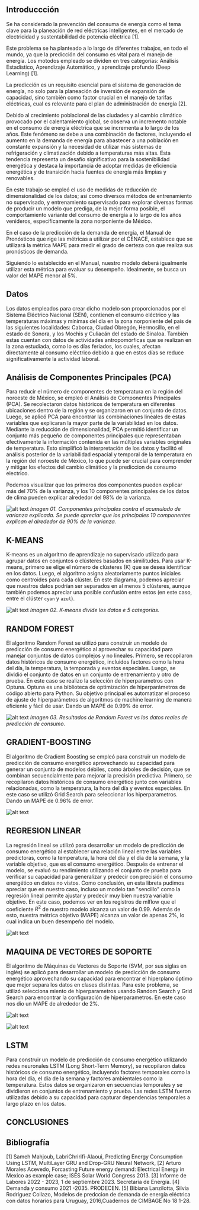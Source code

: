 ## Introduccción

Se ha considerado la prevención del consuma de energía como el tema clave para la planeación de red eléctricas inteligentes, en el mercado de electricidad y sustentabilidad de potencia eléctrica [1].  

Este problema se ha planteado a lo largo de diferentes trabajos, en todo el mundo, ya que la predicción del consumo es vital para el manejo de energía. Los motodos empleado se dividen en tres categorías: Análisis Estadístico, Aprendizaje Automático, y aprendizaje profundo (Deep Learning) [1].

La predicción es un requisito esencial para el sistema de generación de energía, no solo para la planeación de inversión de expansión de capacidad, sino también como factor crucial en el manejo de tarifas eléctricas, cual es relevante para el plan de administración de energía [2].

Debido al crecimiento poblacional de las ciudades y al cambio climático provocado por el calentamiento global, se observa un incremento notable en el consumo de energía eléctrica que se incrementa a lo largo de los años. Este fenómeno se debe a una combinación de factores, incluyendo el aumento en la demanda de energía para abastecer a una población en constante expansión y la necesidad de utilizar más sistemas de refrigeración y climatización debido a temperaturas más altas. Esta tendencia representa un desafío significativo para la sostenibilidad energética y destaca la importancia de adoptar medidas de eficiencia energética y de transición hacia fuentes de energía más limpias y renovables.

En este trabajo se empleó el uso de medidas de reducción de dimensionalidad de los datos; así como diversos métodos de entrenamiento no supervisado, y entrenamiento supervisado para explorar diversas formas de producir un modelo que prediga, de la mejor forma posible, el comportamiento variante del consumo de energía a lo largo de los años venideros, específicamente la zona norponiente de México. 

En el caso de la predicción de la demanda de energía, el Manual de Pronósticos que rige las métricas a utilizar por el CENACE, establece que se utilizará la métrica MAPE para medir el grado de certeza con que realiza sus pronósticos de demanda.

Siguiendo lo establecido en el Manual, nuestro modelo deberá igualmente utilizar esta métrica para evaluar su desempeño. Idealmente, se busca un valor del MAPE menor al 5%.

## Datos
Los datos empleados para crear dicho modelo son proporcionados por el Sistema Eléctrico Nacional (SEN), contienen el consumo eléctrico y las temperaturas máximas y mínimas del día en la zona norponiente del país de las siguientes localidades: Caborca, Ciudad Obregón, Hermosillo, en el estado de Sonora, y los Mochis y Culiacán del estado de Sinaloa. También estas cuentan con datos de actividades antropomórficas que se realizan en la zona estudiada, como lo es días feriados, los cuales, afectan directamente al consumo eléctrico debido a que en estos días se reduce significativamente la actividad laboral.

## Análisis de Componentes Principales (PCA)
Para reducir el número de componentes de temperatura en la región del noroeste de México, se empleó el Análisis de Componentes Principales (PCA). Se recolectaron datos históricos de temperatura en diferentes ubicaciones dentro de la región y se organizaron en un conjunto de datos. Luego, se aplicó PCA para encontrar las combinaciones lineales de estas variables que explicaran la mayor parte de la variabilidad en los datos. Mediante la reducción de dimensionalidad, PCA permitió identificar un conjunto más pequeño de componentes principales que representaban efectivamente la información contenida en las múltiples variables originales de temperatura. Esto simplificó la interpretación de los datos y facilitó el análisis posterior de la variabilidad espacial y temporal de la temperatura en la región del noroeste de México, lo que puede ser crucial para comprender y mitigar los efectos del cambio climático y la prediccion de consumo electrico.

Podemos visualizar que los primeros dos componentes pueden explicar más del 70% de la varianza, y los 10 componentes principales de los datos de clima pueden explicar alrededor del 98% de la varianza.

![alt text](reports\reporte_resultados\PCA.png "Title")
*Imagen 01. Componentes principales contra el acumulado de varianza explicada. Se puede apreciar que los principales 10 componentes explican el alrededor de 90% de la varianza.*


## K-MEANS
K-means es un algoritmo de aprendizaje no supervisado utilizado para agrupar datos en conjuntos o clústeres basados en similitudes. Para usar K-means, primero se elige el número de clústeres (K) que se desea identificar en los datos. Luego, el algoritmo asigna aleatoriamente puntos iniciales como centroides para cada clúster.
En este diagrama, podemos apreciar que nuestros datos podrían ser separados en al menos 5 clústeres, aunque también podemos apreciar una posible confusión entre estos (en este caso, entre el clúster `cyan` y `azul`).

![alt text](reports\reporte_resultados\clustering_datos.png "Title")
*Imagen 02. K-means divide los datos e 5 categorías.*

## RANDOM FOREST
El algoritmo Random Forest se utilizó para construir un modelo de predicción de consumo energético al aprovechar su capacidad para manejar conjuntos de datos complejos y no lineales. Primero, se recopilaron datos históricos de consumo energético, incluidos factores como la hora del día, la temperatura, la temporada y eventos especiales. Luego, se dividió el conjunto de datos en un conjunto de entrenamiento y otro de prueba.
En este caso se realizo la selección de hiperparametros con Optuna. Optuna es una biblioteca de optimización de hiperparámetros de código abierto para Python. Su objetivo principal es automatizar el proceso de ajuste de hiperparámetros de algoritmos de machine learning de manera eficiente y fácil de usar. Dando un MAPE de 0.99% de error.

![alt text](reports\reporte_resultados\output_random_forest.png "Title")
*Imagen 03. Resultados de Random Forest vs los datos reales de predicción de consumo.*

## GRADIENT-BOOSTING
El algoritmo de Gradient Boosting se empleó para construir un modelo de predicción de consumo energético aprovechando su capacidad para generar un conjunto de modelos débiles, como árboles de decisión, que se combinan secuencialmente para mejorar la precisión predictiva. Primero, se recopilaron datos históricos de consumo energético junto con variables relacionadas, como la temperatura, la hora del día y eventos especiales.
En este caso se utilizó Grid Search para seleccionar los hiperparametros. Dando un MAPE de 0.96% de error.

![alt text](reports\reporte_resultados\output_gradient_boosting.png "Title")

## REGRESION LINEAR
La regresión lineal se utilizó para desarrollar un modelo de predicción de consumo energético al establecer una relación lineal entre las variables predictoras, como la temperatura, la hora del día y el día de la semana, y la variable objetivo, que es el consumo energético.
Después de entrenar el modelo, se evaluó su rendimiento utilizando el conjunto de prueba para verificar su capacidad para generalizar y predecir con precisión el consumo energético en datos no vistos.
Como conclusión, en esta libreta pudimos apreciar que en nuestro caso, incluso un modelo tan "sencillo" como la regresión lineal permite ajustar y predecir muy bien nuestra variable objetivo. En este caso, podemos ver en los registros de mlflow que el coeficiente $R^2$ de nuestro modelo alcanza un valor de $0.99$. Además de esto, nuestra métrica objetivo (MAPE) alcanza un valor de apenas 2%, lo cual indica un buen desempeño del modelo.

![alt text](reports\reporte_resultados\output_Regr_Linear.png "Title")

## MAQUINA DE VECTORES DE SOPORTE
El algoritmo de Máquinas de Vectores de Soporte (SVM, por sus siglas en inglés) se aplicó para desarrollar un modelo de predicción de consumo energético aprovechando su capacidad para encontrar el hiperplano óptimo que mejor separa los datos en clases distintas.
Para este problema, se utilizó selecciona miento de hiperparametros usando Random Search y Grid Search para encontrar la configuración de hiperparametros.
En este caso nos dio un MAPE de alrededor de 2%.

![alt text](reports\reporte_resultados\Prediction_SVR.png "Title")

![alt text](reports\reporte_resultados\output_SVR.png "Title")

## LSTM
Para construir un modelo de predicción de consumo energético utilizando redes neuronales LSTM (Long Short-Term Memory), se recopilaron datos históricos de consumo energético, incluyendo factores temporales como la hora del día, el día de la semana y factores ambientales como la temperatura. Estos datos se organizaron en secuencias temporales y se dividieron en conjuntos de entrenamiento y prueba. Las redes LSTM fueron utilizadas debido a su capacidad para capturar dependencias temporales a largo plazo en los datos.

## CONCLUSIONES

## Bibliografía
[1] Sameh Mahjoub, LabriChririfi-Alaoui, Predicting Energy Consumption Using LSTM, MultiLayer GRU and Drop-GRU Neural Network, 
[2] Arturo Morales Acevedo, Forcasting Future energy demand: Electrical Energy in Mexico as example case; ISES Solar World Congress 2013.
[3] Informe de Labores 2022 - 2023, 1 de septiembre 2023. Secretaria de Energía.
[4] Demanda y consumo 2021 -2035. PRODECEN.
[5] Bibiana Lanzilotta, Silvia Rodriguez Collazo, Modelos de predccion de demanda de energía eléctrica con datos horarios para Uruguay, 2016,Cuadernos de CIMBAGE No 18 1-28.
